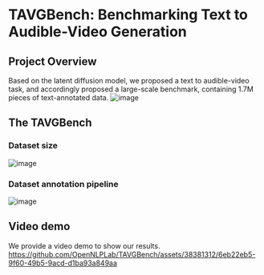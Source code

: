 # TAVGBench: Benchmarking Text to Audible-Video Generation

## Project Overview
Based on the latent diffusion model, we proposed a text to audible-video task, and accordingly proposed a large-scale benchmark, containing 1.7M pieces of text-annotated data.
![image](https://github.com/OpenNLPLab/TAVGBench/assets/38381312/8b15d0f1-a609-4118-a32f-8a29ca12a5f6)

## The TAVGBench
### Dataset size
![image](https://github.com/OpenNLPLab/TAVGBench/assets/38381312/ee425f68-354e-4588-99ef-9c59ed2ae4ad)
### Dataset annotation pipeline
![image](https://github.com/OpenNLPLab/TAVGBench/assets/38381312/b171ffc7-5eaa-4f32-bcaf-057bdb1d979d)

## Video demo
We provide a video demo to show our results.
https://github.com/OpenNLPLab/TAVGBench/assets/38381312/6eb22eb5-9f60-49b5-9acd-d1ba93a849aa

